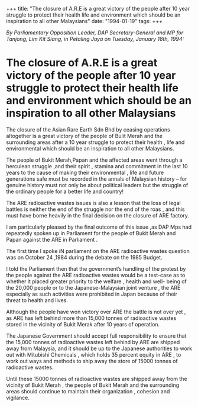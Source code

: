 +++ 
title: "The closure of A.R.E is a great victory of the people after 10 year struggle to protect their health life and environment which should be an inspiration to all other Malaysians"
date: "1994-01-19"
tags:
+++

_By Parliamentary Opposition Leader, DAP Secretary-General and MP for Tanjong, Lim Kit Siang, in Petaling Jaya  on Tuesday, January  18th, 1994:_

# The closure of A.R.E is a great victory of the people after 10 year struggle to protect their health life and environment which should be an inspiration to all other Malaysians

The closure of the Asian Rare Earth Sdn Bhd by ceasing operations altogether is a great victory of the people of Bulit Merah and the surrounding areas after a 10 year struggle to protect their health , life and environmental which should be an inspiration to all other Malaysians.</u>

The people of Bukit Merah,Papan and the affected areas went through a herculean struggle ,and their spirit , stamina and commitment in the last 10 years to the cause of making their environmental , life and future generations safe must be recorded in the annals of Malaysian history – for genuine history must not only be about political leaders but the struggle of the ordinary people for a better life and country!

The ARE radioactive wastes issues is also a lesson that the loss of legal battles is neither the end of the struggle nor the end of the roas , and this must have borne heavily in the final decision on the closure of ARE factory.

I am particularly pleased by the final outcome of this issue ,as DAP Mps had repeatedly spoken up in Parliament for the people of Bukit Merah and Papan against the ARE in Parliament .

The first time I spoke iN parliament on the ARE radioactive wastes question was on October 24 ,1984 during the debate on the 1985 Budget.

I told the Parliament then that the government’s handling of the protest by the people against the ARE radioactive wastes would be a test-case as to whether it placed greater priority to the welfare , health and well- being of the 20,000 people or to the Japanese-Malaysian joint venture , the ARE especially as such activities were prohibited in Japan because of their threat to health and lives.

Although the people have won victory over ARE the battle is not over yet , as ARE has left behind more than 15,000 tonnes of radioactive wastes stored in the vicinity of Bukit Merak after 10 years of operation.

The Japanese Government should accept full responsibility to ensure that the 15,000 tonnes of radioactive wastes left behind by ARE are shipped away from Malaysia, and it should be up to the Japanese authorities to work out with Mitubishi Chemicals , which holds 35 percent equity in ARE , to work out ways and methods to ship away the store of 15000 tonnes of radioactive wastes.

Until these 15000 tonnes of radioactive wastes are shipped away from the vicinity of Bukit Merah , the people of Bukit Merah and the surrounding areas should continue to maintain their organization , cohesion and vigilance.
 
